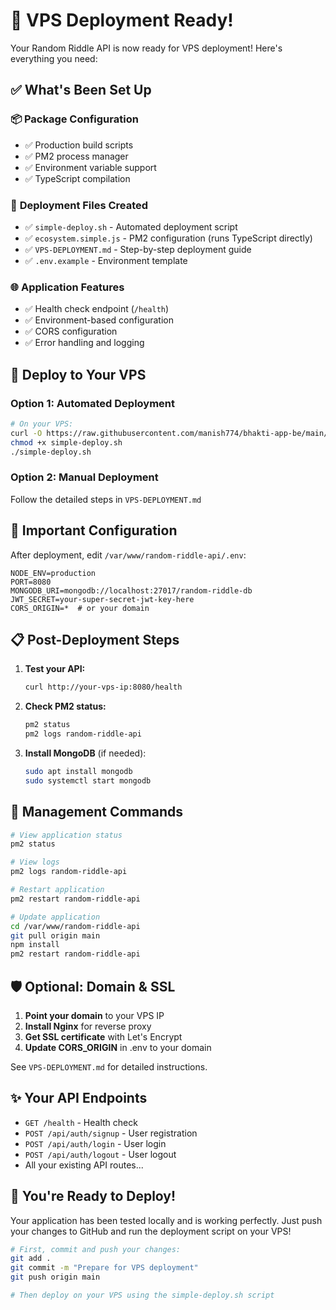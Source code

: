 # 🚀 VPS Deployment Ready!

Your Random Riddle API is now ready for VPS deployment! Here's everything you need:

## ✅ What's Been Set Up

### 📦 **Package Configuration**
- ✅ Production build scripts
- ✅ PM2 process manager
- ✅ Environment variable support
- ✅ TypeScript compilation

### 🔧 **Deployment Files Created**
- ✅ `simple-deploy.sh` - Automated deployment script
- ✅ `ecosystem.simple.js` - PM2 configuration (runs TypeScript directly)
- ✅ `VPS-DEPLOYMENT.md` - Step-by-step deployment guide
- ✅ `.env.example` - Environment template

### 🌐 **Application Features**
- ✅ Health check endpoint (`/health`)
- ✅ Environment-based configuration
- ✅ CORS configuration
- ✅ Error handling and logging

## 🚀 **Deploy to Your VPS**

### **Option 1: Automated Deployment**
```bash
# On your VPS:
curl -O https://raw.githubusercontent.com/manish774/bhakti-app-be/main/simple-deploy.sh
chmod +x simple-deploy.sh
./simple-deploy.sh
```

### **Option 2: Manual Deployment**
Follow the detailed steps in `VPS-DEPLOYMENT.md`

## 🔑 **Important Configuration**

After deployment, edit `/var/www/random-riddle-api/.env`:
```env
NODE_ENV=production
PORT=8080  
MONGODB_URI=mongodb://localhost:27017/random-riddle-db
JWT_SECRET=your-super-secret-jwt-key-here
CORS_ORIGIN=*  # or your domain
```

## 📋 **Post-Deployment Steps**

1. **Test your API:**
   ```bash
   curl http://your-vps-ip:8080/health
   ```

2. **Check PM2 status:**
   ```bash
   pm2 status
   pm2 logs random-riddle-api
   ```

3. **Install MongoDB** (if needed):
   ```bash
   sudo apt install mongodb
   sudo systemctl start mongodb
   ```

## 🔄 **Management Commands**

```bash
# View application status
pm2 status

# View logs
pm2 logs random-riddle-api

# Restart application  
pm2 restart random-riddle-api

# Update application
cd /var/www/random-riddle-api
git pull origin main
npm install
pm2 restart random-riddle-api
```

## 🛡️ **Optional: Domain & SSL**

1. **Point your domain** to your VPS IP
2. **Install Nginx** for reverse proxy
3. **Get SSL certificate** with Let's Encrypt
4. **Update CORS_ORIGIN** in .env to your domain

See `VPS-DEPLOYMENT.md` for detailed instructions.

## ✨ **Your API Endpoints**

- `GET /health` - Health check
- `POST /api/auth/signup` - User registration
- `POST /api/auth/login` - User login
- `POST /api/auth/logout` - User logout
- All your existing API routes...

## 🎉 **You're Ready to Deploy!**

Your application has been tested locally and is working perfectly. Just push your changes to GitHub and run the deployment script on your VPS!

```bash
# First, commit and push your changes:
git add .
git commit -m "Prepare for VPS deployment"
git push origin main

# Then deploy on your VPS using the simple-deploy.sh script
```